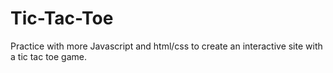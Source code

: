 # Tic-Tac-Toe
Practice with more Javascript and html/css to create an interactive site with a tic tac toe game. 
